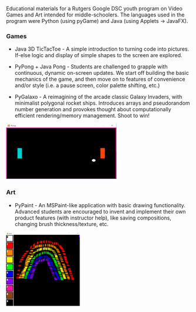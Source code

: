 Educational materials for a Rutgers Google DSC youth program on Video Games and Art intended for middle-schoolers. The languages used in the program were Python (using pyGame) and Java (using Applets -> JavaFX).

<h3>Games</h3>

* Java 3D TicTacToe - A simple introduction to turning code into pictures. If-else logic and display of simple shapes to the screen are explored.

* PyPong + Java Pong - Students are challenged to grapple with continuous, dynamic on-screen updates. We start off building the basic mechanics of the game, and then move on to features of convenience and/or style (i.e. a pause screen, color palette shifting, etc.)

* PyGalaxo - A reimagining of the arcade classic Galaxy Invaders, with minimalist polygonal rocket ships. Introduces arrays and pseudorandom number generation and provokes thought about computationally efficient rendering/memory management. Shoot to win!

<img src="./assets/pong.PNG" alt="A still from a competitive game of PyPong" style="height: 150px; width:300px;"/>

<h3>Art</h3>

* PyPaint - An MSPaint-like application with basic drawing functionality. Advanced students are encouraged to invent and implement their own product features (with instructor help), like saving compositions, changing brush thickness/texture, etc.

<img src="./assets/paint.PNG" alt="A painting of a rainbow made in PyPaint" style="height: 200px; width:200px;"/>

